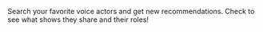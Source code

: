 Search your favorite voice actors and get new recommendations. Check to see what shows they share and their roles! 